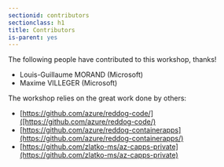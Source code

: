 ```yaml
---
sectionid: contributors
sectionclass: h1
title: Contributors
is-parent: yes
---
```


The following people have contributed to this workshop, thanks!

- Louis-Guillaume MORAND (Microsoft)
- Maxime VILLEGER (Microsoft)

The workshop relies on the great work done by others:

- [https://github.com/azure/reddog-code/]([https://github.com/azure/reddog-code/)
- [https://github.com/azure/reddog-containerapps](https://github.com/azure/reddog-containerapps/)
- [https://github.com/zlatko-ms/az-capps-private](https://github.com/zlatko-ms/az-capps-private)
